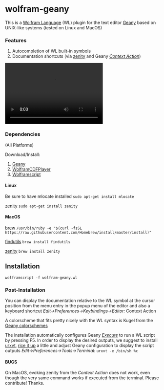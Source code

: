 
# wolfram-geany

This is a [Wolfram Language](https://en.wikipedia.org/wiki/Wolfram_Language) (WL) plugin for the text editor [Geany](https://www.geany.org/) based on UNIX-like systems (tested on Linux and MacOS)


### Features

1. Autocompletion of WL built-in symbols
2. Documentation shortcuts (via [zenity](https://en.wikipedia.org/wiki/Zenity) and Geany [_Context Action_](https://www.geany.org/manual/current/#context-actions))

<video src="https://github.com/Ludwiggle/wolfram-geany/blob/master/output.mp4" width="320" height="200" controls preload></video>


### Dependencies
(All Platforms)

Download/Install:

1. [Geany](https://www.geany.org/Download/Releases)
2. [WolframCDFPlayer](https://www.wolfram.com/cdf-player)
3. [Wolframscript](https://www.wolfram.com/wolframscript)

#### Linux 
Be sure to have mlocate installed 
  `sudo apt-get install mlocate`

[zenity](https://gitlab.gnome.org/GNOME/zenity)
  `sudo apt-get install zenity`

#### MacOS

[brew](https://brew.sh/) 
  `/usr/bin/ruby -e "$(curl -fsSL https://raw.githubusercontent.com/Homebrew/install/master/install)"`

[findutils](http://macappstore.org/findutils/) 
  `brew install findutils`

[zenity](http://brewformulas.org/Zenity)
  `brew install zenity`


## Installation

`wolframscript -f wolfram-geany.wl`


### Post-Installation

You can display the documentation relative to the WL symbol at the cursor position from the menu entry in the popup menu of the editor and also a keyboard shortcut _Edit->Preferences->Keybindings->Editor:_ Context Action

A colorscheme that fits pretty nicely with the WL syntax is Kugel from the [Geany colorschemes](https://github.com/codebrainz/geany-themes)

The installation automatically configures Geany [_Execute_](https://www.geany.org/manual/current/#execute) to run a WL script by pressing F5.
In order to display the desired outputs, we suggest to install [urxvt](https://wiki.archlinux.org/index.php/rxvt-unicode), [rice it up](https://gist.github.com/ei-grad/3345657) a little and adjust Geany configuration to display the script outputs _Edit->Preferences->Tools->Terminal_: `urxvt -e /bin/sh %c`  

#### BUGS

On MacOS, evoking zenity from the _Context Action_ does not work, even though the very same command works if executed from the terminal. Please contribute! Thanks. 
